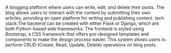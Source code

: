 A blogging platform where users can write, edit, and delete their posts. The
blog allows users to interact with the content by submitting their own articles, providing
an open platform for writing and publishing content.
  tech stack:The backend can be created with either Flask or Django, which are both
Python-based web frameworks. The frontend is styled using Bootstrap, a CSS
framework that offers pre-designed templates and components to make the design
process easier. This system allows users to perform CRUD (Create, Read, Update,
Delete) operations on blog posts.

